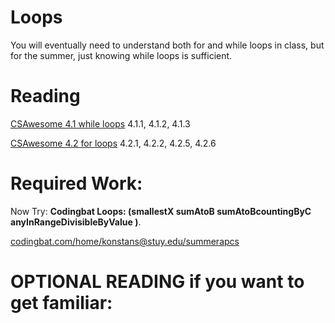# Loops

You will eventually need to understand both for and while loops in class, but for the summer, just knowing while loops is sufficient. 

# Reading
[CSAwesome 4.1 while loops](https://runestone.academy/ns/books/published/csawesome/Unit4-Iteration/topic-4-1-while-loops.html)
4.1.1, 4.1.2, 4.1.3

[CSAwesome 4.2 for loops](https://runestone.academy/ns/books/published/csawesome/Unit4-Iteration/topic-4-2-for-loops.html)
4.2.1, 4.2.2, 4.2.5, 4.2.6

# Required Work:

Now Try: **Codingbat Loops: (smallestX  sumAtoB  sumAtoBcountingByC  anyInRangeDivisibleByValue )**.

[codingbat.com/home/konstans@stuy.edu/summerapcs](https://codingbat.com/home/konstans@stuy.edu/summerapcs)


# OPTIONAL READING if you want to get familiar:

